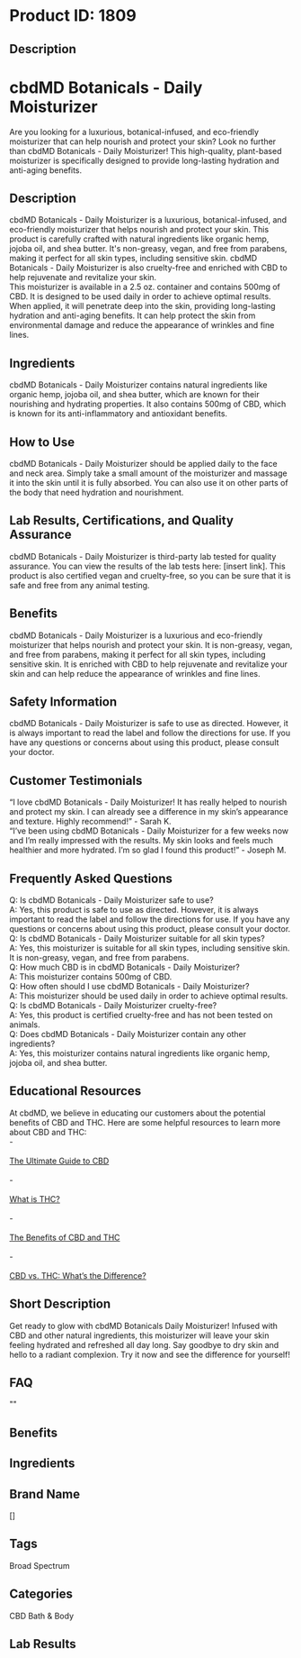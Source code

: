 # Product ID: 1809
## Description
<h1>
 cbdMD Botanicals - Daily Moisturizer<br />
</h1>
<p>
 Are you looking for a luxurious, botanical-infused, and eco-friendly moisturizer that can help nourish and protect your skin? Look no further than cbdMD Botanicals - Daily Moisturizer! This high-quality, plant-based moisturizer is specifically designed to provide long-lasting hydration and anti-aging benefits.
</p>
<h2>
 Description<br />
</h2>
<p>
 cbdMD Botanicals - Daily Moisturizer is a luxurious, botanical-infused, and eco-friendly moisturizer that helps nourish and protect your skin. This product is carefully crafted with natural ingredients like organic hemp, jojoba oil, and shea butter. It's non-greasy, vegan, and free from parabens, making it perfect for all skin types, including sensitive skin. cbdMD Botanicals - Daily Moisturizer is also cruelty-free and enriched with CBD to help rejuvenate and revitalize your skin.<br />
This moisturizer is available in a 2.5 oz. container and contains 500mg of CBD. It is designed to be used daily in order to achieve optimal results. When applied, it will penetrate deep into the skin, providing long-lasting hydration and anti-aging benefits. It can help protect the skin from environmental damage and reduce the appearance of wrinkles and fine lines.
</p>
<h2>
 Ingredients<br />
</h2>
<p>
 cbdMD Botanicals - Daily Moisturizer contains natural ingredients like organic hemp, jojoba oil, and shea butter, which are known for their nourishing and hydrating properties. It also contains 500mg of CBD, which is known for its anti-inflammatory and antioxidant benefits.
</p>
<h2>
 How to Use<br />
</h2>
<p>
 cbdMD Botanicals - Daily Moisturizer should be applied daily to the face and neck area. Simply take a small amount of the moisturizer and massage it into the skin until it is fully absorbed. You can also use it on other parts of the body that need hydration and nourishment.
</p>
<h2>
 Lab Results, Certifications, and Quality Assurance<br />
</h2>
<p>
 cbdMD Botanicals - Daily Moisturizer is third-party lab tested for quality assurance. You can view the results of the lab tests here: [insert link]. This product is also certified vegan and cruelty-free, so you can be sure that it is safe and free from any animal testing.
</p>
<h2>
 Benefits<br />
</h2>
<p>
 cbdMD Botanicals - Daily Moisturizer is a luxurious and eco-friendly moisturizer that helps nourish and protect your skin. It is non-greasy, vegan, and free from parabens, making it perfect for all skin types, including sensitive skin. It is enriched with CBD to help rejuvenate and revitalize your skin and can help reduce the appearance of wrinkles and fine lines.
</p>
<h2>
 Safety Information<br />
</h2>
<p>
 cbdMD Botanicals - Daily Moisturizer is safe to use as directed. However, it is always important to read the label and follow the directions for use. If you have any questions or concerns about using this product, please consult your doctor.
</p>
<h2>
 Customer Testimonials<br />
</h2>
<p>
 “I love cbdMD Botanicals - Daily Moisturizer! It has really helped to nourish and protect my skin. I can already see a difference in my skin’s appearance and texture. Highly recommend!” - Sarah K.<br />
“I’ve been using cbdMD Botanicals - Daily Moisturizer for a few weeks now and I’m really impressed with the results. My skin looks and feels much healthier and more hydrated. I’m so glad I found this product!” - Joseph M.
</p>
<h2>
 Frequently Asked Questions<br />
</h2>
<p>
 Q: Is cbdMD Botanicals - Daily Moisturizer safe to use?<br />
A: Yes, this product is safe to use as directed. However, it is always important to read the label and follow the directions for use. If you have any questions or concerns about using this product, please consult your doctor.<br />
Q: Is cbdMD Botanicals - Daily Moisturizer suitable for all skin types?<br />
A: Yes, this moisturizer is suitable for all skin types, including sensitive skin. It is non-greasy, vegan, and free from parabens.<br />
Q: How much CBD is in cbdMD Botanicals - Daily Moisturizer?<br />
A: This moisturizer contains 500mg of CBD.<br />
Q: How often should I use cbdMD Botanicals - Daily Moisturizer?<br />
A: This moisturizer should be used daily in order to achieve optimal results.<br />
Q: Is cbdMD Botanicals - Daily Moisturizer cruelty-free?<br />
A: Yes, this product is certified cruelty-free and has not been tested on animals.<br />
Q: Does cbdMD Botanicals - Daily Moisturizer contain any other ingredients?<br />
A: Yes, this moisturizer contains natural ingredients like organic hemp, jojoba oil, and shea butter.
</p>
<h2>
 Educational Resources<br />
</h2>
<p>
 At cbdMD, we believe in educating our customers about the potential benefits of CBD and THC. Here are some helpful resources to learn more about CBD and THC:<br />
-<br />
 <a href="https://www.cbdmd.com/blog/post/the-ultimate-guide-to-cbd"><br />
  The Ultimate Guide to CBD<br />
 </a><br />
 -<br />
 <a href="https://www.cbdmd.com/blog/post/what-is-thc"><br />
  What is THC?<br />
 </a><br />
 -<br />
 <a href="https://www.cbdmd.com/blog/post/the-benefits-of-cbd-and-thc"><br />
  The Benefits of CBD and THC<br />
 </a><br />
 -<br />
 <a href="https://www.cbdmd.com/blog/post/cbd-vs-thc-whats-the-difference"><br />
  CBD vs. THC: What’s the Difference?<br />
 </a></p>

## Short Description
<p>Get ready to glow with cbdMD Botanicals Daily Moisturizer! Infused with CBD and other natural ingredients, this moisturizer will leave your skin feeling hydrated and refreshed all day long. Say goodbye to dry skin and hello to a radiant complexion. Try it now and see the difference for yourself!</p>

## FAQ
""
## Benefits

## Ingredients

## Brand Name
[]
## Tags
Broad Spectrum
## Categories
CBD Bath &amp; Body
## Lab Results

